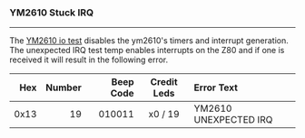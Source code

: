 ### YM2610 Stuck IRQ
----

The [YM2610 io test](ym2610_io.md) disables the ym2610's timers and interrupt
generation.  The unexpected IRQ test temp enables interrupts on the Z80 and
if one is received it will result in the following error.

|  Hex  | Number | Beep Code |  Credit Leds  | Error Text |
| ----: | -----: | --------: | :-----------: | :--------- |
|  0x13 |     19 |    010011 |       x0 / 19 | YM2610 UNEXPECTED IRQ |

